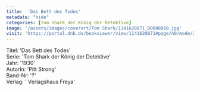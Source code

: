 ```yaml
---
title:  'Das Bett des Todes'
metadate: "hide"
categories: [Tom Shark der König der Detektive]
image: '/assets/images/coverart/Tom Shark/1141620871_00000010.jpg'
visit: 'https://portal.dnb.de/bookviewer/view/1141620871#page/n0/mode/2up'
---
```

Titel: 'Das Bett des Todes' <br>
Serie: 'Tom Shark der König der Detektive' <br>
Jahr: '1930' <br>
AutorIn: 'Pitt Strong' <br>
Band-Nr: '?' <br>
Verlag: ' Verlagshaus Freya'